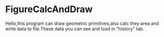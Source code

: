 # FigureCalcAndDraw
Hello,this program can draw geometric primitives,also calc they area and write data to file.These data you can see and load in "history" tab.
